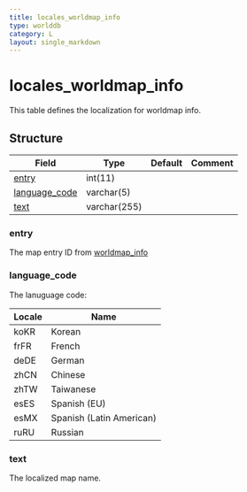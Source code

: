 ```yaml
---
title: locales_worldmap_info
type: worlddb
category: L
layout: single_markdown
---
```


# locales_worldmap_info
This table defines the localization for worldmap info. 

## Structure

Field                                                                                           | Type         | Default | Comment
----------------------------------------------------------------------------------------------- | ------------ | ------- | -------
[entry](#entry)                                                                                 | int(11)      |         |        
[language_code](#language_code)                                                                 | varchar(5)   |         |        
[text](#text)                                                                                   | varchar(255) |         |        

### entry

The map entry ID from [worldmap_info](/Wiki/database/world/worldmap_info/ "Worldmap info")

### language_code

The lanuguage code:

Locale   | Name                         |
-------- | ---------------------------- |
koKR     | Korean                       |
frFR     | French                       |
deDE     | German                       |
zhCN     | Chinese                      |
zhTW     | Taiwanese                    |
esES     | Spanish (EU)                 |
esMX     | Spanish (Latin American)     |
ruRU     | Russian                      |

### text

The localized map name.